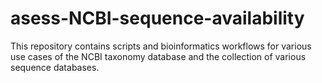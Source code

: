 # asess-NCBI-sequence-availability
This repository contains scripts and bioinformatics workflows for various use cases of the NCBI taxonomy database and the collection of various sequence databases.
